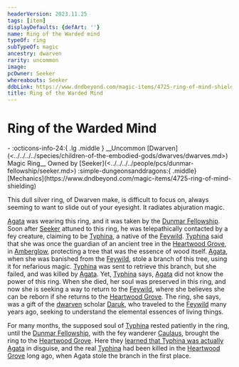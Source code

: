```yaml
---
headerVersion: 2023.11.25
tags: [item]
displayDefaults: {defArt: ''}
name: Ring of the Warded mind
typeOf: ring
subTypeOf: magic
ancestry: dwarven
rarity: uncommon
image:
pcOwner: Seeker
whereabouts: Seeker
ddbLink: https://www.dndbeyond.com/magic-items/4725-ring-of-mind-shielding
title: Ring of the Warded Mind
---
```

# Ring of the Warded Mind
<div class="grid cards ext-narrow-margin ext-one-column" markdown>
- :octicons-info-24:{ .lg .middle } __Uncommon [Dwarven](<../../../../species/children-of-the-embodied-gods/dwarves/dwarves.md>) Magic Ring__  
   Owned by [Seeker](<../../../../people/pcs/dunmar-fellowship/seeker.md>)  
    :simple-dungeonsanddragons:{ .middle} [Mechanics](https://www.dndbeyond.com/magic-items/4725-ring-of-mind-shielding) 
</div>


This dull silver ring, of Dwarven make, is difficult to focus on, always seeming to want to slide out of your eyesight. It radiates abjuration magic. 


[Agata](<../../../../people/fey/agata.md>) was wearing this ring, and it was taken by the [Dunmar Fellowship](<../../../../people/pcs/dunmar-fellowship/dunmar-fellowship.md>). Soon after [Seeker](<../../../../people/pcs/dunmar-fellowship/seeker.md>) attuned to this ring, he was telepathically contacted by a fey creature, claiming to be [Typhina](<../../../../people/fey/typhina.md>), a native of the [Feywild](<../../../../cosmology/multiverse/echo-realms/feywild/feywild.md>). [Typhina](<../../../../people/fey/typhina.md>) said that she was once the guardian of an ancient tree in the [Heartwood Grove](<../../../../cosmology/multiverse/echo-realms/feywild/heartwood-grove.md>), in [Amberglow](<../../../../cosmology/multiverse/echo-realms/feywild/amberglow.md>), protecting a tree that was the essence of wood itself. [Agata](<../../../../people/fey/agata.md>), when she was banished from the [Feywild](<../../../../cosmology/multiverse/echo-realms/feywild/feywild.md>), stole a branch of this tree, using it for nefarious magic. [Typhina](<../../../../people/fey/typhina.md>) was sent to retrieve this branch, but she failed, and was killed by [Agata](<../../../../people/fey/agata.md>). Yet, [Typhina](<../../../../people/fey/typhina.md>) says, [Agata](<../../../../people/fey/agata.md>) did not know the power of this ring. When she died, her soul was preserved in this ring, and now she is seeking a way to return to the [Feywild](<../../../../cosmology/multiverse/echo-realms/feywild/feywild.md>), where she believes she can be reborn if she returns to the [Heartwood Grove](<../../../../cosmology/multiverse/echo-realms/feywild/heartwood-grove.md>). The ring, she says, was a gift of the [dwarven](<../../../../species/children-of-the-embodied-gods/dwarves/dwarves.md>) scholar [Daruk](<../../../../people/dwarves/daruk.md>), who traveled to the [Feywild](<../../../../cosmology/multiverse/echo-realms/feywild/feywild.md>) many years ago, seeking to understand the elemental essences of living things. 

For many months, the supposed soul of [Typhina](<../../../../people/fey/typhina.md>) rested patiently in the ring, until the [Dunmar Fellowship](<../../../../people/pcs/dunmar-fellowship/dunmar-fellowship.md>), with the fey wanderer [Caulaus](<../../../../people/pcs/dunmar-fellowship/guests/caulaus.md>), brought the ring to the [Heartwood Grove](<../../../../cosmology/multiverse/echo-realms/feywild/heartwood-grove.md>). Here they [learned that Typhina was actually Agata](<../../session-notes/session-67-dufr.md>) in disguise, and the real [Typhina](<../../../../people/fey/typhina.md>) had been killed in the [Heartwood Grove](<../../../../cosmology/multiverse/echo-realms/feywild/heartwood-grove.md>) long ago, when Agata stole the branch in the first place. 



